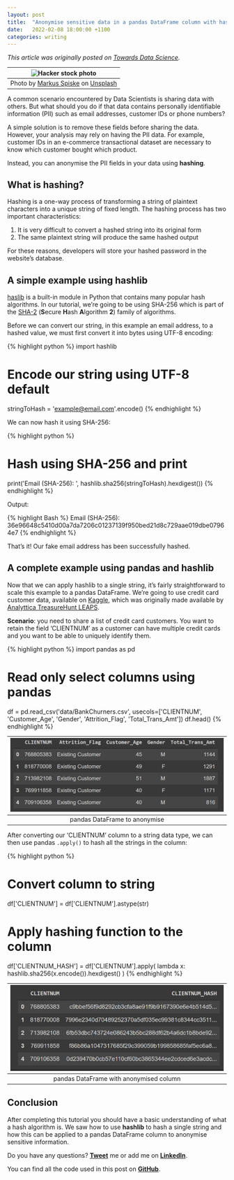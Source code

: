```yaml
---
layout: post
title:  "Anonymise sensitive data in a pandas DataFrame column with hashlib"
date:   2022-02-08 18:00:00 +1100
categories: writing
---
```

*This article was originally posted on [Towards Data Science](https://towardsdatascience.com/anonymise-sensitive-data-in-a-pandas-dataframe-column-with-hashlib-8e7ef397d91f).*

| ![Hacker stock photo](https://images.unsplash.com/photo-1510511459019-5dda7724fd87?ixlib=rb-1.2.1&ixid=MnwxMjA3fDB8MHxwaG90by1wYWdlfHx8fGVufDB8fHx8&auto=format&fit=crop&w=2070&q=80) | 
|:--:| 
| Photo by [Markus Spiske](https://unsplash.com/@markusspiske) on [Unsplash](https://unsplash.com) |

A common scenario encountered by Data Scientists is sharing data with others. But what should you do if that data contains personally identifiable information (PII) such as email addresses, customer IDs or phone numbers?

A simple solution is to remove these fields before sharing the data. However, your analysis may rely on having the PII data. For example, customer IDs in an e-commerce transactional dataset are necessary to know which customer bought which product.

Instead, you can anonymise the PII fields in your data using **hashing**.

## What is hashing?

Hashing is a one-way process of transforming a string of plaintext characters into a unique string of fixed length. The hashing process has two important characteristics:
1. It is very difficult to convert a hashed string into its original form
2. The same plaintext string will produce the same hashed output

For these reasons, developers will store your hashed password in the website’s database.

## A simple example using hashlib
[haslib](https://docs.python.org/3/library/hashlib.html) is a built-in module in Python that contains many popular hash algorithms. In our tutorial, we’re going to be using SHA-256 which is part of the [SHA-2](https://en.wikipedia.org/wiki/SHA-2) (**S**ecure **H**ash **A**lgorithm **2**) family of algorithms.

Before we can convert our string, in this example an email address, to a hashed value, we must first convert it into bytes using UTF-8 encoding:

{% highlight python %}
import hashlib
# Encode our string using UTF-8 default 
stringToHash = 'example@email.com'.encode()
{% endhighlight %}

We can now hash it using SHA-256:

{% highlight python %}
# Hash using SHA-256 and print
print('Email (SHA-256): ', hashlib.sha256(stringToHash).hexdigest())
{% endhighlight %}

Output:

{% highlight Bash %}
Email (SHA-256): 36e96648c5410d00a7da7206c01237139f950bed21d8c729aae019dbe07964e7
{% endhighlight %}

That’s it! Our fake email address has been successfully hashed.

## A complete example using pandas and hashlib

Now that we can apply hashlib to a single string, it’s fairly straightforward to scale this example to a pandas DataFrame. We’re going to use credit card customer data, available on [Kaggle](https://www.kaggle.com/sakshigoyal7/credit-card-customers), which was originally made available by [Analyttica TreasureHunt LEAPS](https://leaps.analyttica.com/).

**Scenario**: you need to share a list of credit card customers. You want to retain the field ‘CLIENTNUM’ as a customer can have multiple credit cards and you want to be able to uniquely identify them.

{% highlight python %}
import pandas as pd
# Read only select columns using pandas
df = pd.read_csv('data/BankChurners.csv', usecols=['CLIENTNUM', 'Customer_Age', 'Gender', 'Attrition_Flag', 'Total_Trans_Amt'])
df.head()
{% endhighlight %}

| ![pandas dataframe to anonymise](/assets/dataframe-pandas.png) | 
|:--:| 
| pandas DataFrame to anonymise |

After converting our ‘CLIENTNUM’ column to a string data type, we can then use pandas `.apply()` to hash all the strings in the column:

{% highlight python %}
# Convert column to string
df['CLIENTNUM'] = df['CLIENTNUM'].astype(str)
# Apply hashing function to the column
df['CLIENTNUM_HASH'] = df['CLIENTNUM'].apply(
    lambda x: 
        hashlib.sha256(x.encode()).hexdigest()
)
{% endhighlight %}

| ![Output of pandas anonymisation](/assets/dataframe-pandas-anonymised.png) | 
|:--:| 
| pandas DataFrame with anonymised column |

## Conclusion
After completing this tutorial you should have a basic understanding of what a hash algorithm is. We saw how to use **hashlib** to hash a single string and how this can be applied to a pandas DataFrame column to anonymise sensitive information.

Do you have any questions? [**Tweet**](https://twitter.com/rtkilian) me or add me on [**LinkedIn**](https://www.linkedin.com/in/rtkilian/).

You can find all the code used in this post on [**GitHub**](https://github.com/rtkilian/data-science-blogging/blob/main/hashlib_pandas.ipynb).